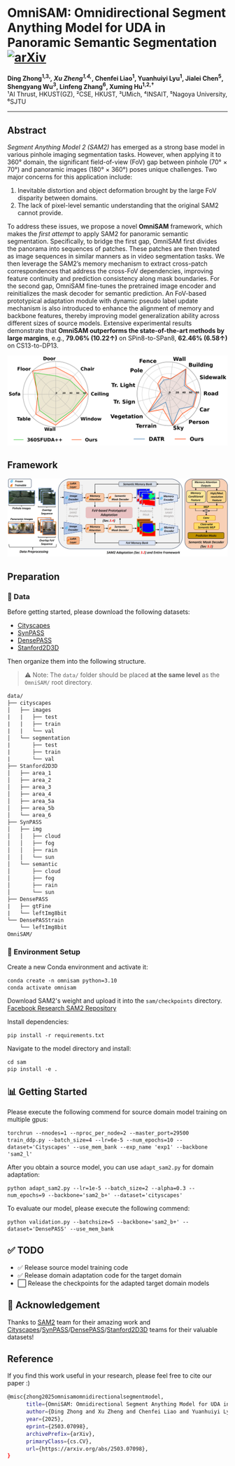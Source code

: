 # OmniSAM: Omnidirectional Segment Anything Model for UDA in Panoramic Semantic Segmentation [![arXiv](https://img.shields.io/badge/arXiv-2503.07098-b31b1b.svg)](https://arxiv.org/abs/2503.07098)

**Ding Zhong<sup>1,3,*</sup>, Xu Zheng<sup>1,4,*</sup>, Chenfei Liao<sup>1</sup>, Yuanhuiyi Lyu<sup>1</sup>, Jialei Chen<sup>5</sup>, Shengyang Wu<sup>3</sup>, Linfeng Zhang<sup>6</sup>, Xuming Hu<sup>1,2,†</sup>**  
¹AI Thrust, HKUST(GZ), ²CSE, HKUST, ³UMich, ⁴INSAIT, ⁵Nagoya University, ⁶SJTU  

---

## Abstract

*Segment Anything Model 2 (SAM2)* has emerged as a strong base model in various pinhole imaging segmentation tasks. However, when applying it to 360° domain, the significant field-of-view (FoV) gap between pinhole (70° × 70°) and panoramic images (180° × 360°) poses unique challenges. Two major concerns for this application include:

1. Inevitable distortion and object deformation brought by the large FoV disparity between domains.
2. The lack of pixel-level semantic understanding that the original SAM2 cannot provide.

To address these issues, we propose a novel **OmniSAM** framework, which makes the *first attempt* to apply SAM2 for panoramic semantic segmentation.
Specifically, to bridge the first gap, OmniSAM first divides the panorama into sequences of patches. These patches are then treated as image sequences in similar manners as in video segmentation tasks. We then leverage the SAM2’s memory mechanism to extract cross-patch correspondences that address the cross-FoV dependencies, improving feature continuity and prediction consistency along mask boundaries.
For the second gap, OmniSAM fine-tunes the pretrained image encoder and reinitializes the mask decoder for semantic prediction. An FoV-based prototypical adaptation module with dynamic pseudo label update mechanism is also introduced to enhance the alignment of memory and backbone features, thereby improving model generalization ability across different sizes of source models.
Extensive experimental results demonstrate that **OmniSAM outperforms the state-of-the-art methods by large margins**, e.g., **79.06% (10.22↑)** on SPin8-to-SPan8, **62.46% (6.58↑)** on CS13-to-DP13.

![Performance Comparison](Figure/performance_comparison.jpg)

## Framework
![OmniSAM Framework](Figure/omnisam_framework.jpg)

## Preparation

### 📁 Data
Before getting started, please download the following datasets: 
- [Cityscapes](https://www.cityscapes-dataset.com/) 
- [SynPASS](https://drive.google.com/file/d/1u-5J13CD6MXpWB53apB-L6kZ3hK1JR77/view)
- [DensePASS](https://github.com/chma1024/DensePASS)
- [Stanford2D3D](https://arxiv.org/abs/1702.01105)

Then organize them into the following structure.
> ⚠️ Note: The `data/` folder should be placed **at the same level** as the `OmniSAM/` root directory.

    data/
    ├── cityscapes
    │   ├── images
    |   |   ├── test 
    |   |   ├── train
    |   |   └── val
    │   └── segmentation
    |       ├── test 
    |       ├── train
    |       └── val
    ├── Stanford2D3D
    │   ├── area_1
    │   ├── area_2
    │   ├── area_3
    │   ├── area_4
    │   ├── area_5a
    │   ├── area_5b
    │   └── area_6
    ├── SynPASS
    │   ├── img
    │   │   ├── cloud
    │   │   ├── fog
    │   │   ├── rain
    │   │   └── sun
    │   └── semantic
    │       ├── cloud
    │       ├── fog
    │       ├── rain
    │       └── sun
    ├── DensePASS
    |   ├── gtFine
    |   └── leftImg8bit
    └── DensePASStrain
        └── leftImg8bit
    OmniSAM/

### 🔧 Environment Setup
Create a new Conda environment and activate it:

    conda create -n omnisam python=3.10
    conda activate omnisam

Download SAM2's weight and upload it into the `sam/checkpoints` directory.  
   [Facebook Research SAM2 Repository](https://github.com/facebookresearch/segment-anything)

Install dependencies:

    pip install -r requirements.txt

Navigate to the model directory and install:

    cd sam
    pip install -e .


## 📊 Getting Started

Please execute the following commend for source domain model training on multiple gpus:

    torchrun --nnodes=1 --nproc_per_node=2 --master_port=29500 train_ddp.py --batch_size=4 --lr=6e-5 --num_epochs=10 --dataset='Cityscapes' --use_mem_bank --exp_name 'exp1' --backbone 'sam2_l' 

After you obtain a source model, you can use `adapt_sam2.py` for domain adaptation:

    python adapt_sam2.py --lr=1e-5 --batch_size=2 --alpha=0.3 --num_epochs=9 --backbone='sam2_b+' --dataset='cityscapes'

To evaluate our model, please execute the following commend:
 
    python validation.py --batchsize=5 --backbone='sam2_b+' --dataset='DensePASS' --use_mem_bank

## ✅ TODO

- ✅ Release source model training code  
- ✅ Release domain adaptation code for the target domain  
- ⬜ Release the checkpoints for the adapted target domain models  


## 🤝 Acknowledgement
Thanks to [SAM2](https://github.com/facebookresearch/sam2) team for their amazing work and [Cityscapes](https://www.cityscapes-dataset.com/)/[SynPASS](https://drive.google.com/file/d/1u-5J13CD6MXpWB53apB-L6kZ3hK1JR77/view)/[DensePASS](https://github.com/chma1024/DensePASS)/[Stanford2D3D](https://arxiv.org/abs/1702.01105) teams for their valuable datasets!

## Reference
If you find this work useful in your research, please feel free to cite our paper :)

```bash
@misc{zhong2025omnisamomnidirectionalsegmentmodel,
      title={OmniSAM: Omnidirectional Segment Anything Model for UDA in Panoramic Semantic Segmentation}, 
      author={Ding Zhong and Xu Zheng and Chenfei Liao and Yuanhuiyi Lyu and Jialei Chen and Shengyang Wu and Linfeng Zhang and Xuming Hu},
      year={2025},
      eprint={2503.07098},
      archivePrefix={arXiv},
      primaryClass={cs.CV},
      url={https://arxiv.org/abs/2503.07098}, 
}
```